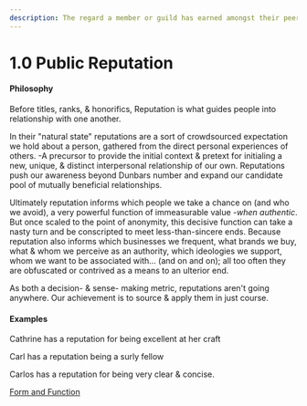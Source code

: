 ```yaml
---
description: The regard a member or guild has earned amongst their peers.
---
```


# 1.0 Public Reputation

#### Philosophy

Before titles, ranks, & honorifics, Reputation is what guides people into relationship with one another.&#x20;

In their "natural state" reputations are a sort of crowdsourced expectation we hold about a person, gathered from the direct personal experiences of others. -A precursor to provide the initial context & pretext for initialing a new, unique, & distinct interpersonal relationship of our own.  Reputations push our awareness beyond Dunbars number and expand our candidate pool of mutually beneficial relationships.&#x20;

Ultimately reputation informs which people we take a chance on (and who we avoid), a very powerful function of immeasurable value -_when authentic_. But once scaled to the point of anonymity, this decisive function can take a nasty turn and be conscripted to meet less-than-sincere ends. Because reputation also informs which businesses we frequent, what brands we buy, what & whom we perceive as an authority, which ideologies we support, whom we want to be associated with... (and on and on); all too often they are obfuscated or contrived as a means to an ulterior end. &#x20;

As both a decision- & sense- making metric, reputations aren't going anywhere. Our achievement is to source & apply them in just course.&#x20;





#### Examples

Cathrine has a reputation for being excellent at her craft

Carl has a reputation being a surly fellow

Carlos has a reputation for being very clear & concise.&#x20;

[Form and Function](../../../blue-paper/1.0-reputations-public-and-administrative/0.9-public-reputation/)
